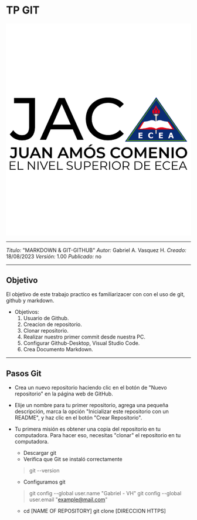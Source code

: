 #   TP GIT

![screen](JAC_Icono.png)

***
*Titulo:* "MARKDOWN & GIT-GITHUB"
*Autor:* Gabriel A. Vasquez H.
*Creado:* 18/08/2023
*Versión:* 1.00
*Publicado:* no
***

## Objetivo

El objetivo de este trabajo practico es familiarizacer con con el uso de git, github y markdown.

* Objetivos:
  1. Usuario de Github.
  1. Creacion de repositorio.
  1. Clonar repositorio.
  1. Realizar nuestro primer commit desde nuestra PC.
  1. Configurar Github-Desktop, Visual Studio Code.
  1. Crea Documento Markdown.
  
***

## Pasos Git

* Crea un nuevo repositorio haciendo clic en el botón de "Nuevo repositorio" en la página web de GitHub.
* Elije un nombre para tu primer repositorio, agrega una pequeña descripción, marca la opción "Inicializar este repositorio con un README", y haz clic en el botón "Crear Repositorio".
* Tu primera misión es obtener una copia del repositorio en tu computadora. Para hacer eso, necesitas "clonar" el repositorio en tu computadora.
  * Descargar git
  * Verifica que Git se instaló correctamente
  >git --version

  * Configuramos git
  >git config --global user.name "Gabriel - VH"
git config --global user.email "example@mail.com"
  * cd [NAME OF REPOSITORY]
  git clone [DIRECCION HTTPS]
  